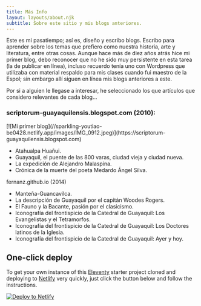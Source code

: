 ```yaml
---
title: Más Info
layout: layouts/about.njk
subtitle: Sobre este sitio y mis blogs anteriores.
---
```



Este es mi pasatiempo; así es, diseño y escribo blogs. Escribo para aprender sobre los temas que prefiero como nuestra historia, arte y literatura, entre otras cosas. Aunque hace más de diez años atrás hice mi primer blog, debo reconocer que no he sido muy persistente en esta tarea (la de publicar en línea), incluso recuerdo tenía uno con Wordpress que utilizaba con material respaldo para mis clases cuando fui maestro de la Espol; sin embargo allí siguen en línea mis blogs anteriores a este.   

Por si a alguien le llegase a interesar, he seleccionado los que artículos que considero relevantes de cada blog…

<div class="nakedLink">

<h3>scriptorum-guayaquilensis.blogspot.com (2010):</h3>
[![Mi primer blog](//sparkling-youtiao-be0428.netlify.app/images/IMG_0912.jpeg)](https://scriptorum-guayaquilensis.blogspot.com)

</div>

- Atahualpa Huañui.
- Guayaquil, el puente de las 800 varas, ciudad vieja y ciudad nueva.
- La expedición de Alejandro Malaspina.
- Crónica de la muerte del poeta Medardo Ángel Silva.  


fernanz.github.io (2014)

- Manteña-Guancavilca.
- La descripción de Guayaquil por el capitán Woodes Rogers.
- El Fauno y la Bacante, pasión por el clasicismo.
- Iconografía del frontispicio de la Catedral de Guayaquil: Los Evangelistas y el Tetramorfos.
- Iconografía del frontispicio de la Catedral de Guayaquil: Los Doctores latinos de la Iglesia.
- Iconografía del frontispicio de la Catedral de Guayaquil: Ayer y hoy.




## One-click deploy

To get your own instance of this [Eleventy](https://11ty.io) starter project cloned and deploying to [Netlify](https://www.netlify.com) very quickly, just click the button below and follow the instructions.

<div class="nakedLink">

[![Deploy to Netlify](https://www.netlify.com/img/deploy/button.svg)](https://fernanz.github.io)

</div>

